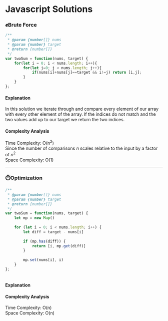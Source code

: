 # Javascript Solutions 

### :fist:Brute Force

```javascript
/**
 * @param {number[]} nums
 * @param {number} target
 * @return {number[]}
 */
var twoSum = function(nums, target) {
    for(let i = 0; i < nums.length; i++){
        for(let j=0; j < nums.length; j++){
            if(nums[i]+nums[j]==target && i!=j) return [i,j];
        }
    }
};
```

#### Explanation
In this solution we iterate through  and compare every element of our array with every other element of the array. If the indices do not match and the two values add up to our target we return the two indices.

#### Complexity Analysis
Time Complexity: O(n<sup>2</sup>)  
Since the number of comparisons *n* scales relative to the input by a factor of *n*<sup>2</sup>  
Space Complexity: O(1)

***

### :stopwatch:Optimization

```javascript
/**
 * @param {number[]} nums
 * @param {number} target
 * @return {number[]}
 */
var twoSum = function(nums, target) {
    let mp = new Map()
    
    for (let i = 0; i < nums.length; i++) {
        let diff = target - nums[i]
        
        if (mp.has(diff)) {
            return [i, mp.get(diff)]
        }
        
        mp.set(nums[i], i)
    }
};
    
```

#### Explanation

#### Complexity Analysis
Time Complexity: O(n)  
Space Complexity: O(n)
